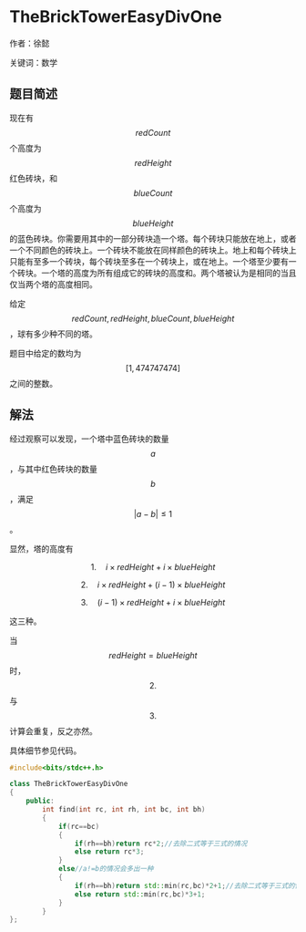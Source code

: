 # TheBrickTowerEasyDivOne

作者：徐懿

关键词：数学

## 题目简述

现在有$$redCount$$个高度为$$redHeight$$红色砖块，和$$blueCount$$个高度为$$blueHeight$$的蓝色砖块。你需要用其中的一部分砖块造一个塔。每个砖块只能放在地上，或者一个不同颜色的砖块上。一个砖块不能放在同样颜色的砖块上。地上和每个砖块上只能有至多一个砖块，每个砖块至多在一个砖块上，或在地上。一个塔至少要有一个砖块。一个塔的高度为所有组成它的砖块的高度和。两个塔被认为是相同的当且仅当两个塔的高度相同。

给定$$redCount,redHeight,blueCount,blueHeight$$，球有多少种不同的塔。

题目中给定的数均为$$[1,474747474]$$之间的整数。

## 解法

经过观察可以发现，一个塔中蓝色砖块的数量$$a$$，与其中红色砖块的数量$$b$$，满足$$|a-b|\leq1$$。

显然，塔的高度有

$$1.\quad i\times redHeight+i\times blueHeight$$

$$2.\quad i\times redHeight+(i-1)\times blueHeight$$

$$3.\quad (i-1)\times redHeight+i\times blueHeight$$

这三种。

当$$redHeight=blueHeight$$时，$$2.$$与$$3.$$计算会重复，反之亦然。

具体细节参见代码。

```C++
#include<bits/stdc++.h>

class TheBrickTowerEasyDivOne 
{
    public:
        int find(int rc, int rh, int bc, int bh) 
        {
            if(rc==bc)
            {
                if(rh==bh)return rc*2;//去除二式等于三式的情况
                else return rc*3;
            }
            else//a!=b的情况会多出一种
            {
                if(rh==bh)return std::min(rc,bc)*2+1;//去除二式等于三式的情况
                else return std::min(rc,bc)*3+1;
            }
        }
};
```



